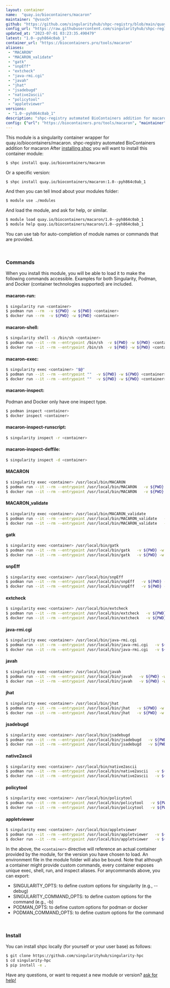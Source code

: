 ```yaml
---
layout: container
name:  "quay.io/biocontainers/macaron"
maintainer: "@vsoch"
github: "https://github.com/singularityhub/shpc-registry/blob/main/quay.io/biocontainers/macaron/container.yaml"
config_url: "https://raw.githubusercontent.com/singularityhub/shpc-registry/main/quay.io/biocontainers/macaron/container.yaml"
updated_at: "2023-07-01 03:23:35.490479"
latest: "1.0--pyh864c0ab_1"
container_url: "https://biocontainers.pro/tools/macaron"
aliases:
 - "MACARON"
 - "MACARON_validate"
 - "gatk"
 - "snpEff"
 - "extcheck"
 - "java-rmi.cgi"
 - "javah"
 - "jhat"
 - "jsadebugd"
 - "native2ascii"
 - "policytool"
 - "appletviewer"
versions:
 - "1.0--pyh864c0ab_1"
description: "shpc-registry automated BioContainers addition for macaron"
config: {"url": "https://biocontainers.pro/tools/macaron", "maintainer": "@vsoch", "description": "shpc-registry automated BioContainers addition for macaron", "latest": {"1.0--pyh864c0ab_1": "sha256:a99862a78cb795988247ef4e2bdada2750d45294191f9277203c80b06d84bea6"}, "tags": {"1.0--pyh864c0ab_1": "sha256:a99862a78cb795988247ef4e2bdada2750d45294191f9277203c80b06d84bea6"}, "docker": "quay.io/biocontainers/macaron", "aliases": {"MACARON": "/usr/local/bin/MACARON", "MACARON_validate": "/usr/local/bin/MACARON_validate", "gatk": "/usr/local/bin/gatk", "snpEff": "/usr/local/bin/snpEff", "extcheck": "/usr/local/bin/extcheck", "java-rmi.cgi": "/usr/local/bin/java-rmi.cgi", "javah": "/usr/local/bin/javah", "jhat": "/usr/local/bin/jhat", "jsadebugd": "/usr/local/bin/jsadebugd", "native2ascii": "/usr/local/bin/native2ascii", "policytool": "/usr/local/bin/policytool", "appletviewer": "/usr/local/bin/appletviewer"}}
---
```


This module is a singularity container wrapper for quay.io/biocontainers/macaron.
shpc-registry automated BioContainers addition for macaron
After [installing shpc](#install) you will want to install this container module:


```bash
$ shpc install quay.io/biocontainers/macaron
```

Or a specific version:

```bash
$ shpc install quay.io/biocontainers/macaron:1.0--pyh864c0ab_1
```

And then you can tell lmod about your modules folder:

```bash
$ module use ./modules
```

And load the module, and ask for help, or similar.

```bash
$ module load quay.io/biocontainers/macaron/1.0--pyh864c0ab_1
$ module help quay.io/biocontainers/macaron/1.0--pyh864c0ab_1
```

You can use tab for auto-completion of module names or commands that are provided.

<br>

### Commands

When you install this module, you will be able to load it to make the following commands accessible.
Examples for both Singularity, Podman, and Docker (container technologies supported) are included.

#### macaron-run:

```bash
$ singularity run <container>
$ podman run --rm  -v ${PWD} -w ${PWD} <container>
$ docker run --rm  -v ${PWD} -w ${PWD} <container>
```

#### macaron-shell:

```bash
$ singularity shell -s /bin/sh <container>
$ podman run --it --rm --entrypoint /bin/sh  -v ${PWD} -w ${PWD} <container>
$ docker run --it --rm --entrypoint /bin/sh  -v ${PWD} -w ${PWD} <container>
```

#### macaron-exec:

```bash
$ singularity exec <container> "$@"
$ podman run --it --rm --entrypoint ""  -v ${PWD} -w ${PWD} <container> "$@"
$ docker run --it --rm --entrypoint ""  -v ${PWD} -w ${PWD} <container> "$@"
```

#### macaron-inspect:

Podman and Docker only have one inspect type.

```bash
$ podman inspect <container>
$ docker inspect <container>
```

#### macaron-inspect-runscript:

```bash
$ singularity inspect -r <container>
```

#### macaron-inspect-deffile:

```bash
$ singularity inspect -d <container>
```


#### MACARON

```bash
$ singularity exec <container> /usr/local/bin/MACARON
$ podman run --it --rm --entrypoint /usr/local/bin/MACARON   -v ${PWD} -w ${PWD} <container> -c " $@"
$ docker run --it --rm --entrypoint /usr/local/bin/MACARON   -v ${PWD} -w ${PWD} <container> -c " $@"
```


#### MACARON_validate

```bash
$ singularity exec <container> /usr/local/bin/MACARON_validate
$ podman run --it --rm --entrypoint /usr/local/bin/MACARON_validate   -v ${PWD} -w ${PWD} <container> -c " $@"
$ docker run --it --rm --entrypoint /usr/local/bin/MACARON_validate   -v ${PWD} -w ${PWD} <container> -c " $@"
```


#### gatk

```bash
$ singularity exec <container> /usr/local/bin/gatk
$ podman run --it --rm --entrypoint /usr/local/bin/gatk   -v ${PWD} -w ${PWD} <container> -c " $@"
$ docker run --it --rm --entrypoint /usr/local/bin/gatk   -v ${PWD} -w ${PWD} <container> -c " $@"
```


#### snpEff

```bash
$ singularity exec <container> /usr/local/bin/snpEff
$ podman run --it --rm --entrypoint /usr/local/bin/snpEff   -v ${PWD} -w ${PWD} <container> -c " $@"
$ docker run --it --rm --entrypoint /usr/local/bin/snpEff   -v ${PWD} -w ${PWD} <container> -c " $@"
```


#### extcheck

```bash
$ singularity exec <container> /usr/local/bin/extcheck
$ podman run --it --rm --entrypoint /usr/local/bin/extcheck   -v ${PWD} -w ${PWD} <container> -c " $@"
$ docker run --it --rm --entrypoint /usr/local/bin/extcheck   -v ${PWD} -w ${PWD} <container> -c " $@"
```


#### java-rmi.cgi

```bash
$ singularity exec <container> /usr/local/bin/java-rmi.cgi
$ podman run --it --rm --entrypoint /usr/local/bin/java-rmi.cgi   -v ${PWD} -w ${PWD} <container> -c " $@"
$ docker run --it --rm --entrypoint /usr/local/bin/java-rmi.cgi   -v ${PWD} -w ${PWD} <container> -c " $@"
```


#### javah

```bash
$ singularity exec <container> /usr/local/bin/javah
$ podman run --it --rm --entrypoint /usr/local/bin/javah   -v ${PWD} -w ${PWD} <container> -c " $@"
$ docker run --it --rm --entrypoint /usr/local/bin/javah   -v ${PWD} -w ${PWD} <container> -c " $@"
```


#### jhat

```bash
$ singularity exec <container> /usr/local/bin/jhat
$ podman run --it --rm --entrypoint /usr/local/bin/jhat   -v ${PWD} -w ${PWD} <container> -c " $@"
$ docker run --it --rm --entrypoint /usr/local/bin/jhat   -v ${PWD} -w ${PWD} <container> -c " $@"
```


#### jsadebugd

```bash
$ singularity exec <container> /usr/local/bin/jsadebugd
$ podman run --it --rm --entrypoint /usr/local/bin/jsadebugd   -v ${PWD} -w ${PWD} <container> -c " $@"
$ docker run --it --rm --entrypoint /usr/local/bin/jsadebugd   -v ${PWD} -w ${PWD} <container> -c " $@"
```


#### native2ascii

```bash
$ singularity exec <container> /usr/local/bin/native2ascii
$ podman run --it --rm --entrypoint /usr/local/bin/native2ascii   -v ${PWD} -w ${PWD} <container> -c " $@"
$ docker run --it --rm --entrypoint /usr/local/bin/native2ascii   -v ${PWD} -w ${PWD} <container> -c " $@"
```


#### policytool

```bash
$ singularity exec <container> /usr/local/bin/policytool
$ podman run --it --rm --entrypoint /usr/local/bin/policytool   -v ${PWD} -w ${PWD} <container> -c " $@"
$ docker run --it --rm --entrypoint /usr/local/bin/policytool   -v ${PWD} -w ${PWD} <container> -c " $@"
```


#### appletviewer

```bash
$ singularity exec <container> /usr/local/bin/appletviewer
$ podman run --it --rm --entrypoint /usr/local/bin/appletviewer   -v ${PWD} -w ${PWD} <container> -c " $@"
$ docker run --it --rm --entrypoint /usr/local/bin/appletviewer   -v ${PWD} -w ${PWD} <container> -c " $@"
```



In the above, the `<container>` directive will reference an actual container provided
by the module, for the version you have chosen to load. An environment file in the
module folder will also be bound. Note that although a container
might provide custom commands, every container exposes unique exec, shell, run, and
inspect aliases. For anycommands above, you can export:

 - SINGULARITY_OPTS: to define custom options for singularity (e.g., --debug)
 - SINGULARITY_COMMAND_OPTS: to define custom options for the command (e.g., -b)
 - PODMAN_OPTS: to define custom options for podman or docker
 - PODMAN_COMMAND_OPTS: to define custom options for the command

<br>

### Install

You can install shpc locally (for yourself or your user base) as follows:

```bash
$ git clone https://github.com/singularityhub/singularity-hpc
$ cd singularity-hpc
$ pip install -e .
```

Have any questions, or want to request a new module or version? [ask for help!](https://github.com/singularityhub/singularity-hpc/issues)
